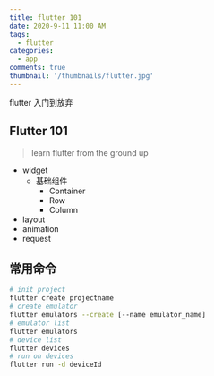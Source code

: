 ```yaml
---
title: flutter 101
date: 2020-9-11 11:00 AM
tags:
  - flutter
categories:
  - app
comments: true
thumbnail: '/thumbnails/flutter.jpg'
---
```


flutter 入门到放弃
<!-- more -->

## Flutter 101
> learn flutter from the ground up
- widget
  - 基础组件
    - Container
    - Row
    - Column
- layout
- animation
- request

## 常用命令

```sh
# init project
flutter create projectname
# create emulator
flutter emulators --create [--name emulator_name]
# emulator list
flutter emulators
# device list
flutter devices
# run on devices
flutter run -d deviceId
```